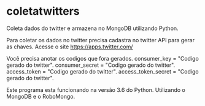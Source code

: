 # coletatwitters
Coleta dados do twitter e armazena no MongoDB utilizando Python.

Para coletar os dados no twitter precisa cadastra no twitter API para gerar as chaves.
Acesse o site https://apps.twitter.com/

Você precisa anotar os codigos que fora gerados.
consumer_key = "Codigo gerado do twitter".
consumer_secret = "Codigo gerado do twitter".
access_token = "Codigo gerado do twitter".
access_token_secret = "Codigo gerado do twitter".

Este programa esta funcionando na versão 3.6 do Python.
Utilizando o MongoDB e o RoboMongo.
